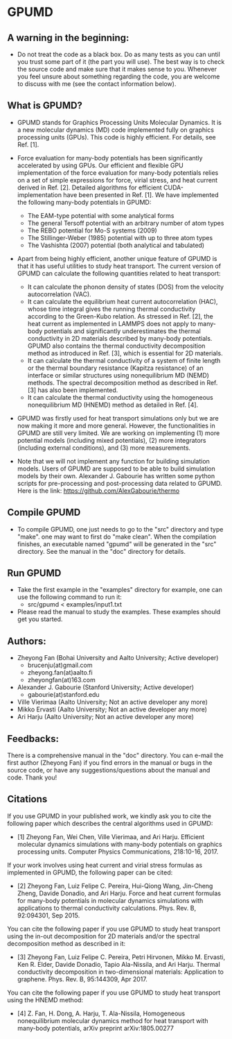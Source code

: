 # GPUMD

## A warning in the beginning:

* Do not treat the code as a black box. Do as many tests as you can until you trust some part of it (the part you will use). The best way is to check the source code and make sure that it makes sense to you. Whenever you feel unsure about something regarding the code, you are welcome to discuss with me (see the contact information below). 

## What is GPUMD?

* GPUMD stands for Graphics Processing Units Molecular Dynamics. It is a new molecular dynamics (MD) code implemented fully on graphics processing units (GPUs). This code is highly efficient. For details, see Ref. [1].

* Force evaluation for many-body potentials has been significantly accelerated by using GPUs. Our efficient and flexible GPU implementation of the force evaluation for many-body potentials relies on a set of simple expressions for force, virial stress, and heat current derived in Ref. [2]. Detailed algorithms for efficient CUDA-implementation have been presented in Ref. [1]. We have implemented the following many-body potentials in GPUMD:
   * The EAM-type potential with some analytical forms
   * The general Tersoff potential with an arbitrary number of atom types
   * The REBO potential for Mo-S systems (2009)
   * The Stillinger-Weber (1985) potential with up to three atom types
   * The Vashishta (2007) potential (both analytical and tabulated)
   
* Apart from being highly efficient, another unique feature of GPUMD is that it has useful utilities to study heat transport. The current version of GPUMD can calculate the following quantities related to heat transport:
   * It can calculate the phonon density of states (DOS) from the velocity autocorrelation (VAC).
   * It can calculate the equilibrium heat current autocorrelation (HAC), whose time integral gives the running thermal conductivity   according to the Green-Kubo relation. As stressed in Ref. [2], the heat current as implemented in LAMMPS does not apply to many-body  potentials and significantly underestimates the thermal conductivity in 2D materials described by many-body potentials. GPUMD also contains the thermal conductivity decomposition method as introduced in Ref. [3], which is essential for 2D materials.
   * It can calculate the thermal conductivity of a system of finite length or the thermal boundary resistance (Kapitza resistance) of an interface or similar structures using nonequilibrium MD (NEMD) methods. The spectral decomposition method as described in Ref. [3] has also been implemented.
   * It can calculate the thermal conductivity using the homogeneous nonequilibrium MD (HNEMD) method as detailed in Ref. [4].
     
* GPUMD was firstly used for heat transport simulations only but we are now making it more and more general. However, the functionalities in GPUMD are still very limited. We are working on implementing (1) more potential models (including mixed potentials), (2) more integrators (including external conditions), and (3) more measurements.

* Note that we will not implement any function for building simulation models. Users of GPUMD are supposed to be able to build simulation models by their own. Alexander J. Gabourie has written some python scripts for pre-processing and post-processing data related to GPUMD. Here is the link: https://github.com/AlexGabourie/thermo

## Compile GPUMD

* To compile GPUMD, one just needs to go to the "src" directory and type "make". one may want to first do "make clean". When the compilation finishes, an executable named "gpumd" will be generated in the "src" directory. See the manual in the "doc" directory for details.

## Run GPUMD

* Take the first example in the "examples" directory for example, one can use the following command to run it:
  * src/gpumd < examples/input1.txt
* Please read the manual to study the examples. These examples should get you started. 
  
## Authors:

* Zheyong Fan (Bohai University and Aalto University; Active developer)
  * brucenju(at)gmail.com
  * zheyong.fan(at)aalto.fi
  * zheyongfan(at)163.com
* Alexander J. Gabourie (Stanford University; Active developer)
  * gabourie(at)stanford.edu
* Ville Vierimaa (Aalto University; Not an active developer any more)
* Mikko Ervasti (Aalto University; Not an active developer any more)
* Ari Harju (Aalto University; Not an active developer any more)

## Feedbacks:

There is a comprehensive manual in the "doc" directory. You can e-mail the first author (Zheyong Fan) if you find errors in the manual or bugs in the source code, or have any suggestions/questions about the manual and code. Thank you!

## Citations

If you use GPUMD in your published work, we kindly ask you to cite the following paper which describes the central algorithms used in GPUMD:
* [1] Zheyong Fan, Wei Chen, Ville Vierimaa, and Ari Harju. Efficient molecular dynamics simulations with many-body potentials on graphics processing units. Computer Physics Communications, 218:10-16, 2017.

If your work involves using heat current and virial stress formulas as implemented in GPUMD, the following paper can be cited:
* [2] Zheyong Fan, Luiz Felipe C. Pereira, Hui-Qiong Wang, Jin-Cheng Zheng, Davide Donadio, and Ari Harju. Force and heat current formulas for many-body potentials in molecular dynamics simulations with applications to thermal conductivity calculations. Phys. Rev. B, 92:094301, Sep 2015.

You can cite the following paper if you use GPUMD to study heat transport using the in-out decomposition for 2D materials and/or the spectral decomposition method as described in it:
* [3] Zheyong Fan, Luiz Felipe C. Pereira, Petri Hirvonen, Mikko M. Ervasti, Ken R. Elder, Davide Donadio, Tapio Ala-Nissila, and Ari Harju. Thermal conductivity decomposition in two-dimensional materials: Application to graphene. Phys. Rev. B, 95:144309, Apr 2017.

You can cite the following paper if you use GPUMD to study heat transport using the HNEMD method:
* [4] Z. Fan, H. Dong, A. Harju, T. Ala-Nissila, Homogeneous nonequilibrium molecular dynamics method for heat transport with many-body potentials, arXiv preprint arXiv:1805.00277
